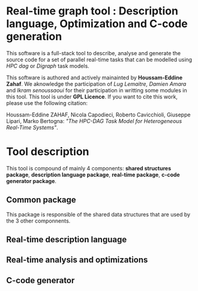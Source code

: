 # Real-time graph tool : Description language, Optimization and C-code generation

This software is a full-stack tool to describe, analyse and generate
the source code for a set of parallel real-time tasks that can be
modelled using *HPC dag* or  *Digraph* task models.

This software is authored and actively mainainted by **Houssam-Eddine
Zahaf**. We aknowledge the participation of *Lug Lemaitre, Damien
Amara* and *Ikram senoussaoui* for their participation in writting
some modules in this tool.  This tool is under **GPL Licence**. If you
want to cite this work, please use the following citation:


Houssam-Eddine ZAHAF, Nicola Capodieci, Roberto Cavicchioli, Giuseppe
Lipari, Marko Bertogna: *"The HPC-DAG Task Model for Heterogeneous
Real-Time Systems"*.


# Tool description


This tool is compound of mainly 4 components: **shared structures
package**, **description language package**, **real-time package**,
**c-code generator package**.


## Common package 

This package is responsible of the shared data structures that are
used by the 3 other componnents.

	

## Real-time description language
## Real-time analysis and optimizations 
## C-code generator
